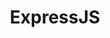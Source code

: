 ---
title: ExpressJS
list:
  collection: projects
  filter: "item.experience.libraries contains 'express'"
---